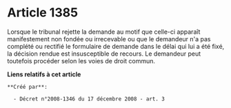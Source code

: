 # Article 1385

Lorsque le tribunal rejette la demande au motif que celle-ci apparaît manifestement non fondée ou irrecevable ou que le
demandeur n'a pas complété ou rectifié le formulaire de demande dans le délai qui lui a été fixé, la décision rendue est
insusceptible de recours. Le demandeur peut toutefois procéder selon les voies de droit commun.

**Liens relatifs à cet article**

	**Créé par**:

	  - Décret n°2008-1346 du 17 décembre 2008 - art. 3
